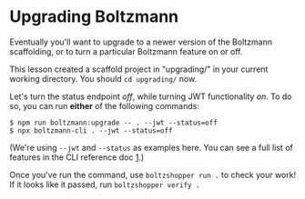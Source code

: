 # Upgrading Boltzmann

Eventually you'll want to upgrade to a newer version of the Boltzmann
scaffolding, or to turn a particular Boltzmann feature on or off.

This lesson created a scaffold project in "upgrading/" in your current working
directory. You should `cd upgrading/` now.

Let's turn the status endpoint _off_, while turning JWT functionality
_on_. To do so, you can run **either** of the following commands:

```
$ npm run boltzmann:upgrade -- . --jwt --status=off
$ npx boltzmann-cli . --jwt --status=off
```

(We're using `--jwt` and `--status` as examples here. You can see a full
list of features in the CLI reference doc [1].)

Once you've run the command, use `boltzshopper run .` to check your work!
If it looks like it passed, run `boltzshopper verify .`

[1]: https://www.boltzmann.dev/en/docs/latest/reference/cli/#feature-flipping
